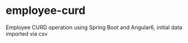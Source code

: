 # employee-curd
Employee CURD operation using Spring Boot and Angular6, initial data imported via csv
